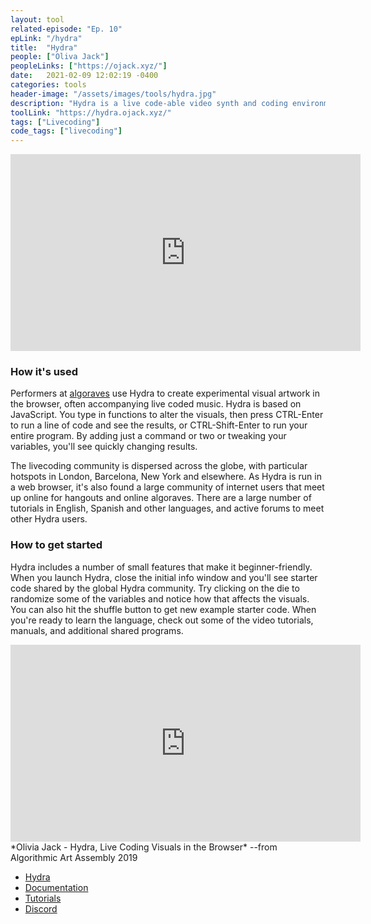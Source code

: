 ```yaml
---
layout: tool
related-episode: "Ep. 10"
epLink: "/hydra"
title:  "Hydra"
people: ["Oliva Jack"]
peopleLinks: ["https://ojack.xyz/"]
date:   2021-02-09 12:02:19 -0400
categories: tools
header-image: "/assets/images/tools/hydra.jpg"
description: "Hydra is a live code-able video synth and coding environment that runs directly in the browser. It is free and open-source and made for beginners and experts alike."
toolLink: "https://hydra.ojack.xyz/"
tags: ["Livecoding"]
code_tags: ["livecoding"]
---
```


<iframe width="560" height="315" src="https://www.youtube.com/embed/htBBS7F3fvg" title="YouTube video player" frameborder="0" allow="accelerometer; autoplay; clipboard-write; encrypted-media; gyroscope; picture-in-picture" allowfullscreen></iframe>

### How it's used

Performers at [algoraves](https://en.wikipedia.org/wiki/Algorave) use Hydra to create experimental visual artwork in the browser, often accompanying live coded music. Hydra is based on JavaScript. You type in functions to alter the visuals, then press CTRL-Enter to run a line of code and see the results, or CTRL-Shift-Enter to run your entire program. By adding just a command or two or tweaking your variables, you'll see quickly changing results. 

The livecoding community is dispersed across the globe, with particular hotspots in London, Barcelona, New York and elsewhere. As Hydra is run in a web browser, it's also found a large community of internet users that meet up online for hangouts and online algoraves. There are a large number of tutorials in English, Spanish and other languages, and active forums to meet other Hydra users.

### How to get started

Hydra includes a number of small features that make it beginner-friendly. When you launch Hydra, close the initial info window and you'll see starter code shared by the global Hydra community. Try clicking on the die to randomize some of the variables and notice how that affects the visuals. You can also hit the shuffle button to get new example starter code. When you're ready to learn the language, check out some of the video tutorials, manuals, and additional shared programs.

<iframe width="560" height="315" src="https://www.youtube.com/embed/cw7tPDrFIQg" title="YouTube video player" frameborder="0" allow="accelerometer; autoplay; clipboard-write; encrypted-media; gyroscope; picture-in-picture" allowfullscreen></iframe>  
*Olivia Jack - Hydra, Live Coding Visuals in the Browser* --from Algorithmic Art Assembly 2019

* [Hydra](https://hydra.ojack.xyz)
* [Documentation](https://hydra.ojack.xyz/docs)
* [Tutorials](https://hydra.ojack.xyz/garden)
* [Discord](https://discord.gg/ZQjfHkNHXC)

